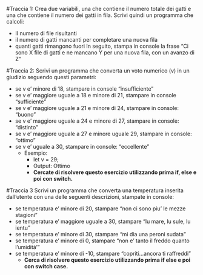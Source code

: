 #Traccia 1:
Crea due variabili, una che contiene il numero totale dei gatti e una che contiene il numero dei gatti in fila. Scrivi quindi un programma che calcoli: 
* Il numero di file risultanti
* il numero di gatti mancanti per completare una nuova fila
* quanti gatti rimangono fuori
In seguito, stampa in console la frase “Ci sono X file di gatti e ne mancano Y per una nuova fila, con un avanzo di Z”

#Traccia 2:
Scrivi un programma che converta un voto numerico (v) in un giudizio seguendo questi parametri:
* se v e’ minore di 18,  stampare in console  “insufficiente”
* se v e’ maggiore uguale a 18 e minore di 21,  stampare in console “sufficiente”
* se v e’ maggiore uguale a 21 e minore di 24,  stampare in console: “buono”
* se v e’ maggiore uguale a 24 e minore di 27, stampare in console: “distinto”
* se v e’ maggiore uguale a 27 e minore uguale 29, stampare in console: “ottimo”
* se v e’ uguale a 30, stampare in console:  “eccellente”
    * Esempio:
        * let v = 29;
        * Output: Ottimo
        * **Cercate di risolvere questo esercizio utilizzando prima if, else e poi con switch.**

#Traccia 3
Scrivi un programma che converta una temperatura inserita dall’utente con una delle seguenti descrizioni, stampate in console:
* se temperatura e’ minore di 20, stampare “non ci sono piu’ le mezze stagioni”
* se temperatura e’ maggiore uguale a 30, stampare “lu mare, lu sule, lu ientu”
* se temperatura e’ minore di 30, stampare “mi dia una peroni sudata”
* se temperatura e’ minore di 0, stampare “non e’ tanto il freddo quanto l’umidità’”
* se temperatura e’ minore di -10, stampare “copriti…ancora ti raffreddi”
    * **Cerca di risolvere questo esercizio utilizzando prima if else e poi con switch case.**